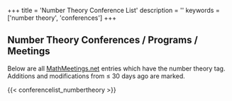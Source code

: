 +++
title = 'Number Theory Conference List'
description = ''
keywords = ['number theory', 'conferences']
+++

## Number Theory Conferences / Programs / Meetings

Below are all [MathMeetings.net](https://mathmeetings.net/) entries which have the number theory tag.
Additions and modifications from ≤ 30 days ago are marked.

{{< conferencelist_numbertheory >}}

